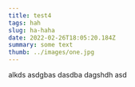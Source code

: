 ```yaml
---
title: test4
tags: hah
slug: ha-haha
date: 2022-02-26T18:05:20.184Z
summary: some text
thumb: ../images/one.jpg
---
```

alkds asdgbas dasdba dagshdh asd